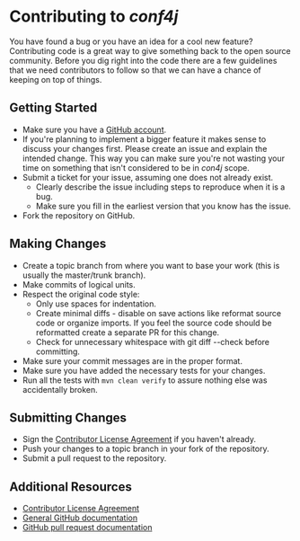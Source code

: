 # Contributing to _conf4j_

You have found a bug or you have an idea for a cool new feature? Contributing code is a great way to give something
back to the open source community. Before you dig right into the code there are a few guidelines that we need
contributors to follow so that we can have a chance of keeping on top of things.

## Getting Started

* Make sure you have a [GitHub account](https://github.com/signup/free).
* If you're planning to implement a bigger feature it makes sense to discuss your changes first.
  Please create an issue and explain the intended change.
  This way you can make sure you're not wasting your time on something that isn't considered to be in
  _con4j_ scope.
* Submit a ticket for your issue, assuming one does not already exist.
  * Clearly describe the issue including steps to reproduce when it is a bug.
  * Make sure you fill in the earliest version that you know has the issue.
* Fork the repository on GitHub.

## Making Changes

* Create a topic branch from where you want to base your work (this is usually the master/trunk branch).
* Make commits of logical units.
* Respect the original code style:
  * Only use spaces for indentation.
  * Create minimal diffs - disable on save actions like reformat source code or organize imports.
    If you feel the source code should be reformatted create a separate PR for this change.
  * Check for unnecessary whitespace with git diff --check before committing.
* Make sure your commit messages are in the proper format.
* Make sure you have added the necessary tests for your changes.
* Run all the tests with `mvn clean verify` to assure nothing else was accidentally broken.

## Submitting Changes

* Sign the [Contributor License Agreement][cla] if you haven't already.
* Push your changes to a topic branch in your fork of the repository.
* Submit a pull request to the repository.

## Additional Resources

+ [Contributor License Agreement][cla]
+ [General GitHub documentation](https://help.github.com/)
+ [GitHub pull request documentation](https://help.github.com/send-pull-requests/)

[cla]:https://cla-assistant.io/